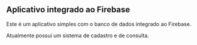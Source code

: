 ## Aplicativo integrado ao Firebase

Este é um aplicativo simples com o banco de dados integrado ao Firebase.

Atualmente possui um sistema de cadastro e de consulta.
